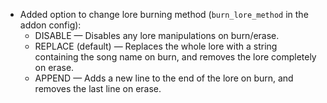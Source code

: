 - Added option to change lore burning method (`burn_lore_method` in the addon config):
  - DISABLE — Disables any lore manipulations on burn/erase.
  - REPLACE (default) — Replaces the whole lore with a string containing the song name on burn, and removes the lore completely on erase.
  - APPEND — Adds a new line to the end of the lore on burn, and removes the last line on erase.

